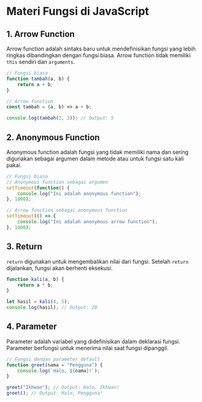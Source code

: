 # Materi Fungsi di JavaScript

## 1. Arrow Function
Arrow function adalah sintaks baru untuk mendefinisikan fungsi yang lebih ringkas dibandingkan dengan fungsi biasa. Arrow function tidak memiliki `this` sendiri dan `arguments`.

```javascript
// Fungsi biasa
function tambah(a, b) {
    return a + b;
}

// Arrow function
const tambah = (a, b) => a + b;

console.log(tambah(2, 3)); // Output: 5
```

## 2. Anonymous Function
Anonymous function adalah fungsi yang tidak memiliki nama dan sering digunakan sebagai argumen dalam metode atau untuk fungsi satu kali pakai.

```javascript
// Fungsi biasa
// Anonymous function sebagai argumen
setTimeout(function() {
    console.log("Ini adalah anonymous function");
}, 1000);

// Arrow function sebagai anonymous function
setTimeout(() => {
    console.log("Ini adalah anonymous arrow function");
}, 1000);
```

## 3. Return
`return` digunakan untuk mengembalikan nilai dari fungsi. Setelah `return` dijalankan, fungsi akan berhenti eksekusi.

```javascript
function kali(a, b) {
    return a * b;
}

let hasil = kali(4, 5);
console.log(hasil); // Output: 20
```

## 4. Parameter
Parameter adalah variabel yang didefinisikan dalam deklarasi fungsi. Parameter berfungsi untuk menerima nilai saat fungsi dipanggil.

```javascript
// Fungsi dengan parameter default
function greet(nama = "Pengguna") {
    console.log(`Halo, ${nama}!`);
}

greet("Ikhwan"); // Output: Halo, Ikhwan!
greet(); // Output: Halo, Pengguna!
```